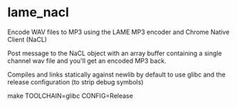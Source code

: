 lame_nacl
=========

Encode WAV files to MP3 using the LAME MP3 encoder and Chrome Native Client (NaCL)

Post message to the NaCL object with an array buffer containing a single channel wav file and you'll get an encoded MP3 back.

Compiles and links statically against newlib by default to use glibc and the release configuration (to strip debug symbols)

make TOOLCHAIN=glibc CONFIG=Release
